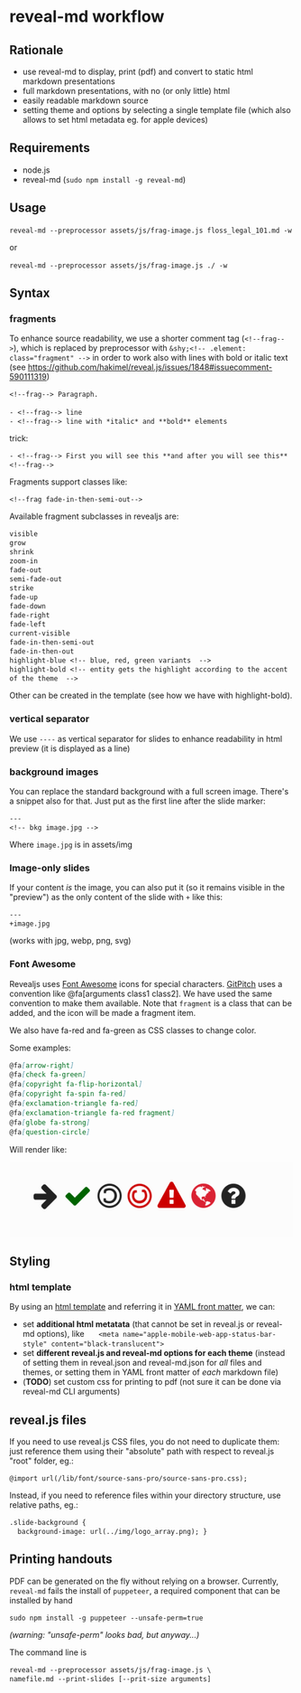 # reveal-md workflow

## Rationale

- use reveal-md to display, print (pdf) and convert to static html markdown presentations
- full markdown presentations, with no (or only little) html
- easily readable markdown source
- setting theme and options by selecting a single template file (which also allows to set html metadata eg. for apple devices)

## Requirements

- node.js
- reveal-md (`sudo npm install -g reveal-md`)

## Usage

`reveal-md --preprocessor assets/js/frag-image.js floss_legal_101.md -w`

or

`reveal-md --preprocessor assets/js/frag-image.js ./ -w`


## Syntax

### fragments

To enhance source readability, we use a shorter comment tag (`<!--frag-->`), which is replaced by preprocessor with `&shy;<!-- .element: class="fragment" -->` in order to work also with lines with bold or italic text (see <https://github.com/hakimel/reveal.js/issues/1848#issuecomment-590111319>)

```
<!--frag--> Paragraph.

- <!--frag--> line
- <!--frag--> line with *italic* and **bold** elements
```

trick:
```
- <!--frag--> First you will see this **and after you will see this** <!--frag-->
```

Fragments support classes like:

```
<!--frag fade-in-then-semi-out-->
```

Available fragment subclasses in revealjs are:

```
visible
grow
shrink
zoom-in
fade-out
semi-fade-out
strike
fade-up
fade-down
fade-right
fade-left
current-visible
fade-in-then-semi-out
fade-in-then-out
highlight-blue <!-- blue, red, green variants  -->
highlight-bold <!-- entity gets the highlight according to the accent of the theme  -->

```

Other can be created in the template (see how we have with highlight-bold).

### vertical separator

We use `----` as vertical separator for slides to enhance readability in html preview (it is displayed as a line)

### background images

You can replace the standard background with a full screen image. There's a snippet also for that. Just put as the first line after the slide marker:

```
---
<!-- bkg image.jpg -->

```
Where `image.jpg` is in assets/img

### Image-only slides

If your content *is* the image, you can also put it (so it remains visible in the "preview") as the only content of the slide with `+` like this:

```
---
+image.jpg
```

(works with jpg, webp, png, svg)

### Font Awesome

Revealjs uses [Font Awesome](https://fontawesome.com/) icons for special characters. [GitPitch](https://gitpitch.com/) uses a convention like @fa[arguments class1 class2]. We have used the same convention to make them available. Note that `fragment` is a class that can be added, and the icon will be made a fragment item.

We also have fa-red and fa-green as CSS classes to change color.

Some examples:

```markdown
@fa[arrow-right]
@fa[check fa-green]
@fa[copyright fa-flip-horizontal]
@fa[copyright fa-spin fa-red]
@fa[exclamation-triangle fa-red]
@fa[exclamation-triangle fa-red fragment]
@fa[globe fa-strong]
@fa[question-circle]

```
Will render like:

![](images/2020/04/font-awesome-examples.png)


## Styling

### html template

By using an [html template](assets/theme/array_white.html) and referring it in [YAML front matter](floss_legal_101.md), we can:

- set **additional html metatata** (that cannot be set in reveal.js or reveal-md options), like `	<meta name="apple-mobile-web-app-status-bar-style" content="black-translucent">`
- set **different reveal.js and reveal-md options for each theme** (instead of setting them in reveal.json and reveal-md.json for *all* files and themes, or setting them in YAML front matter of *each* markdown file)
- (**TODO**) set custom css for printing to pdf (not sure it can be done via reveal-md CLI arguments)

## reveal.js files

If you need to use reveal.js CSS files, you do not need to duplicate them: just reference them using their "absolute" path with respect to reveal.js "root" folder, eg.:

```
@import url(/lib/font/source-sans-pro/source-sans-pro.css);
```

Instead, if you need to reference files within your directory structure, use relative paths, eg.:

```
.slide-background {
  background-image: url(../img/logo_array.png); }
```

## Printing handouts

PDF can be generated on the fly without relying on a browser. Currently, `reveal-md` fails the install of `puppeteer`, a required component that can be installed by hand

```shell
sudo npm install -g puppeteer --unsafe-perm=true
```

*(warning: "unsafe-perm" looks bad, but anyway...)*

The command line is

```shell
reveal-md --preprocessor assets/js/frag-image.js \
namefile.md --print-slides [--prit-size arguments]
```

